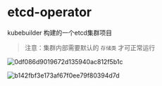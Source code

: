 # etcd-operator
kubebuilder 构建的一个etcd集群项目
> 注意：集群内部需要默认的 `存储类` 才可正常运行


![0df086d9019672d135940ac812f5b1c](https://user-images.githubusercontent.com/86145643/163225213-6dd2bf5b-8ff5-4fd8-ab84-4b7b63548fed.png)


![b142fbf3e173af67f0ee79f80394d7d](https://user-images.githubusercontent.com/86145643/163225177-42c977c0-1d3c-43c0-9fb7-13a50be215dc.png)
